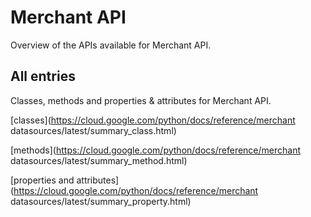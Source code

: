 [
This is a templated file. Adding content to this file may result in it being
reverted. Instead, if you want to place additional content, create an
"overview_content.md" file in `docs/` directory. The Sphinx tool will
pick up on the content and merge the content.
]: #

# Merchant API

Overview of the APIs available for Merchant API.

## All entries

Classes, methods and properties & attributes for
Merchant API.

[classes](https://cloud.google.com/python/docs/reference/merchant datasources/latest/summary_class.html)

[methods](https://cloud.google.com/python/docs/reference/merchant datasources/latest/summary_method.html)

[properties and
attributes](https://cloud.google.com/python/docs/reference/merchant datasources/latest/summary_property.html)

